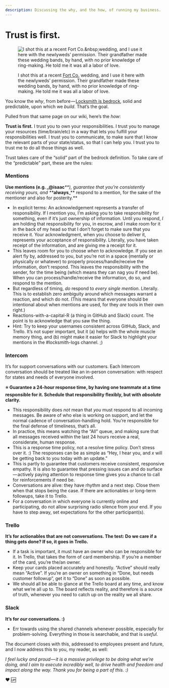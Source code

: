 ```yaml
---
description: Discussing the why, and the how, of running my business.
---
```


# Trust is first.

<figure><img src="https://images.squarespace-cdn.com/content/v1/5990d0a46f4ca37e4c9886bc/1502663228206-H4GD2F6PD5X2K7LYJSKF/image-asset.jpeg" alt="I shot this at a recent Fort Co.&#x26;nbsp;wedding, and I use it here with the newlyweds’ permission. Their grandfather made these wedding bands, by hand, with no prior knowledge of ring-making. He told me it was all a labor of love."><figcaption><p>I shot this at a recent <a href="http://www.thefortco.com/">Fort Co.</a> wedding, and I use it here with the newlyweds’ permission. Their grandfather made these wedding bands, by hand, with no prior knowledge of ring-making. He told me it was all a labor of love.</p></figcaption></figure>

You know the _why_, from before — [Locksmith is bedrock](locksmith-is-bedrock.md), solid and predictable, upon which we _build_. That’s the goal.

Pulled from that same page on our wiki, here’s the _how_:

**Trust is first.** I trust you to own your responsibilities. I trust you to manage your resources (time/brain/etc) in a way that lets you fulfill your responsibilities well. I trust you to communicate, to make sure that I know the relevant parts of your state/status, so that I can help you. I trust you to trust me to do all those things as well.

Trust takes care of the “solid” part of the bedrock definition. To take care of the “predictable” part, these are the rules:

### Mentions <a href="#mentions" id="mentions"></a>

**Use mentions (e.g. **_**@isaac**_**), guarantee that you’re consistently receiving yours, and **_**always**_** respond to a mention, for the sake of the mentioner and also for posterity.**

* In explicit terms: An acknowledgement represents a transfer of responsibility. If I mention you, I’m asking you to take responsibility for something, even if it’s just ownership of information. Until you respond, _I_ am holding that responsibility for you, in escrow, and I make room for it in the back of my head so that I don’t forget to make sure that you receive it. Your acknowledgment, when you choose to deliver it, represents your acceptance of responsibility. Literally, you have taken receipt of the information, and are giving me a receipt for it.
* This leaves room for you to choose _when_ to acknowledge. If you see an alert fly by, addressed to you, but you’re not in a space (mentally or physically or whatever) to properly process/handle/receive the information, don’t respond. This leaves the responsibility with the sender, for the time being (which means they can nag you if need be). When you can process/handle/receive the information, do so, and respond to the mention.
* But regardless of timing, _do_ respond to _every single mention_. Literally. This is to establish zero ambiguity around which messages warrant a reaction, and which do not. (This means that everyone should be intentional about when mentions are used, for they _are_ tools in their own right.)
* Reactions-with-a-capital-R (a thing in GitHub and Slack) count. The point is to acknowledge that you saw the thing.
* Hint: Try to keep your usernames consistent across GitHub, Slack, and Trello. It’s not super important, but it (a) helps with the whole muscle memory thing, and (b) might make it easier for Slack to highlight your mentions in the #locksmith-logs channel. ;)

### Intercom

It’s for support conversations with our customers. Each Intercom conversation should be treated like an in-person conversation: with respect for states and needs of everyone involved.

**⭐️ Guarantee a 24-hour response time, by having one teammate at a time responsible for it. Schedule that responsibility flexibly, but with **_**absolute**_** clarity.**

* This responsibility does _not_ mean that _you_ must respond to all incoming messages. Be aware of who else is working on support, and let the normal cadence of conversation-handling hold. You’re responsible for the final defense of timeliness, that’s all.
* In practice, this means watching the “All” queue, and making sure that all messages received within the last 24 hours receive a real, considerate, human response.
* This is a response time policy, not a resolve time policy. Don’t stress over it. :) The responses can be as simple as “Hey, I hear you, and _x_ will be getting back to you today with an update.”
* This is partly to guarantee that customers receive consistent, responsive empathy. It is also to guarantee that pressing issues can and do surface — actively paying attention to response time gives you a chance to call for reinforcements if need be.
* Conversations are alive: they have rhythm and a next step. Close them when that stops being the case. If there are actionables or long-term followups, take it to Trello.
* For a conversation in which everyone is currently online and participating, do not allow surprising radio silence from your end. If you have to step away, set expectations for the other participant(s).

### Trello

**It’s for actionables that are not conversations. The test: Do we care if a thing gets done? If so, it goes in Trello.**

* If a task is important, it must have an owner who can be responsible for it. In Trello, that takes the form of card membership. If you’re a member of the card, you’re the/an owner.
* Keep your cards placed accurately and honestly. “Active” should really mean “Active”. If you’re an owner on something in “Done, but needs customer followup”, get it to “Done” as soon as possible.
* We should all be able to glance at the Trello board at any time, and know what we’re all up to. The board reflects reality, and therefore is a source of truth, whenever you need to catch up on the reality we all share.

### Slack

**It’s for **_**our**_** conversations. :)**

* Err towards using the shared channels whenever possible, especially for problem-solving. Everything in those is searchable, and that is _useful_.

The document closes with this, addressed to employees present and future, and I now address this to you, my reader, as well:

_I feel lucky and proud — it is a massive privilege to be doing what we’re doing, and I aim to execute incredibly well, to drive health and freedom and impact along the way. Thank you for being a part of this. :)_

❤️ 🆙
